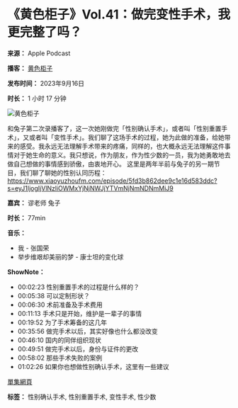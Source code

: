 # 《黄色柜子》Vol.41：做完变性手术，我更完整了吗？

**来源：** Apple Podcast

**播客：** [黄色柜子](https://podcasts.apple.com/tw/podcast/%E9%BB%84%E8%89%B2%E6%9F%9C%E5%AD%90/id1490402039)

**发布时间：** 2023年9月16日

**时长：** 1 小时 17 分钟

![黄色柜子](/assets/artwork/1x1.gif)

和兔子第二次录播客了，这一次她刚做完「性别确认手术」，或者叫「性别重置手术」，又或者叫「变性手术」。我们聊了这场手术的过程，她为此做的准备，给她带来的感受。我永远无法理解手术带来的疼痛，同样的，也大概永远无法理解这件事情对于她生命的意义。我只想说，作为朋友，作为性少数的一员，我为她勇敢地去做自己想做的事情感到骄傲，由衷地开心。 这里是两年半前与兔子的另一期节目，我们聊了聊她的性别认同历程：https://www.xiaoyuzhoufm.com/episode/5fd3b862dee9c1e16d583ddc?s=eyJ1IjogIjVlNzliOWMxYjNjNWJjYTVmNjNmNDNmMiJ9

**嘉宾：** 谬老师 兔子

**时长：** 77min

**音乐：**
* 我 - 张国荣
* 举步维艰却美丽的梦 - 康士坦的变化球

**ShowNote：**
* 00:02:23 性别重置手术的过程是什么样的？
* 00:05:38 可以定制形状？
* 00:06:30 术前准备及手术费用
* 00:11:13 手术只是开始，维护是一辈子的事情
* 00:19:52 为了手术筹备的这几年
* 00:35:56 做完手术以后，其实好像也什么都没改变
* 00:46:10 国内的同伴组织现状
* 00:49:51 做完手术以后，身份与证件的更改
* 00:58:02 那些手术失败的案例
* 01:02:26 如果你也想做性别确认手术，这里有一些建议

[單集網頁](https://www.lizhi.fm/dhp_static/static/h5_dhp_app/share.html#/voice?voiceId=3031488001317596678&podcastId=5152662803283750527)

**标签：** 性别确认手术, 性别重置手术, 变性手术, 性少数
